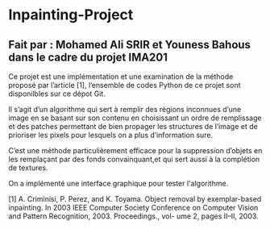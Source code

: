 # Inpainting-Project

## Fait par : Mohamed Ali SRIR et Youness Bahous dans le cadre du projet IMA201

Ce projet est une implémentation et une examination de la méthode proposé par l’article [1], l’ensemble
de codes Python de ce projet sont disponilbles sur ce dépot Git.

Il s’agit d’un algorithme qui sert à remplir des régions inconnues d’une image en se basant sur son
contenu en choisissant un ordre de remplissage et des patches permettant de bien propager les structures
de l’image et de prioriser les pixels pour lesquels on a plus d’information sure.

C’est une méthode particulièrement efficace pour la suppression d’objets en les remplaçant par des
fonds convainquant,et qui sert aussi à la complétion de textures.

On a implémenté une interface graphique pour tester l'algorithme.

[1] A. Criminisi, P. Perez, and K. Toyama. Object removal by exemplar-based inpainting. In 2003 IEEE
Computer Society Conference on Computer Vision and Pattern Recognition, 2003. Proceedings., vol-
ume 2, pages II–II, 2003.

